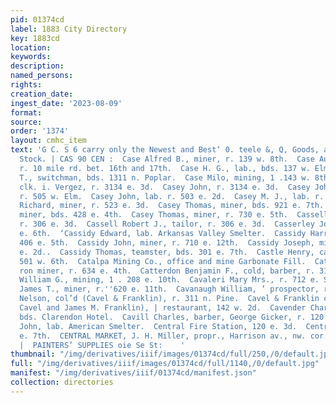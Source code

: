 ```yaml
---
pid: 01374cd
label: 1883 City Directory
key: 1883cd
location: 
keywords: 
description: 
named_persons: 
rights: 
creation_date: 
ingest_date: '2023-08-09'
format: 
source: 
order: '1374'
layout: cmhc_item
text: 'G C. S 6 carry only the Newest and Best‘ 0. teele &, Q, Goods, and the Largest
  Stock. | CAS 90 CEN :  Case Alfred B., miner, r. 139 w. 8th.  Case Austin, teamster,
  r. 10 mile rd. bet. 16th and 17th.  Case H. G., lab., bds. 137 w. Elm.  Case H.
  T., switchman, bds. 1311 n. Poplar.  Case Milo, mining, 1 .143 w. 8th.  Casey James,
  clk. i. Vergez, r. 3134 e. 3d.  Casey John, r. 3134 e. 3d.  Casey John, teamster,
  r. 505 w. Elm.  Casey John, lab. r. 503 e. 2d.  Casey M. J., lab. r. 408 e. 6th.  Casey
  Richard, miner, r. 523 e. 3d.  Casey Thomas, miner, bds. 921 e. 7th.  Casey Thomas,
  miner, bds. 428 e. 4th.  Casey Thomas, miner, r. 730 e. 5th.  Cassell Joseph B.,
  r. 306 e. 3d.  Cassell Robert J., tailor, r. 306 e. 3d.  Casserley John H., r. 118
  e. 6th.  ‘Cassidy Edward, lab. Arkansas Valley Smelter.  Cassidy Harry, miner, bds.
  406 e. 5th.  Cassidy John, miner, r. 710 e. 12th.  Cassidy Joseph, miner, r. 130
  e. 2d..  Cassidy Thomas, teamster, bds. 301 e. 7th.  Castle Henry, carpenter, r.
  501 w. 6th.  Catalpa Mining Co., office and mine Garbonate Fill.  Cation Nathaniel
  ron miner, r. 634 e. 4th.  Catterdon Benjamin F., cold, barber, r. 319 n. Spruce.  Caulfield
  William G., mining, 1 . 208 e. 10th.  Cavaleri Mary Mrs., r. 712 e. Sth.  Cavanaugh
  James T., miner, r.''620 e. 11th.  Cavanaugh William, ’ prospector, r. 146 w. Chestnut.  Cavel
  Nelson, col’d (Cavel & Franklin), r. 311 n. Pine.  Cavel & Franklin col’d (Nelson
  Cavel and James M. Franklin), | restaurant, 142 w. 2d.  Cavender Charles, lawyer,
  bds. Clarendon Hotel.  Cavill Charles, barber, George Gicker, r. 120 e. 6th.  Cawly
  John, lab. American Smelter.  Central Fire Station, 120 e. 3d.  Central House, 301
  e. 7th.  CENTRAL MARKET, J. H. Miller, propr., Harrison av., nw. cor: Chestnut.
  |  PAINTERS’ SUPPLIES oie Se St:    '
thumbnail: "/img/derivatives/iiif/images/01374cd/full/250,/0/default.jpg"
full: "/img/derivatives/iiif/images/01374cd/full/1140,/0/default.jpg"
manifest: "/img/derivatives/iiif/01374cd/manifest.json"
collection: directories
---
```

